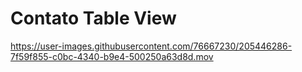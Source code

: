 # Contato Table View


https://user-images.githubusercontent.com/76667230/205446286-7f59f855-c0bc-4340-b9e4-500250a63d8d.mov


